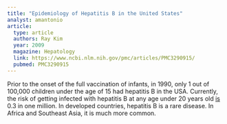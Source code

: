 ```yaml
---
title: "Epidemiology of Hepatitis B in the United States"
analyst: amantonio
article:
  type: article
  authors: Ray Kim
  year: 2009
  magazine: Hepatology
  link: https://www.ncbi.nlm.nih.gov/pmc/articles/PMC3290915/
  pubmed: PMC3290915
---
```


Prior to the onset of the full vaccination of infants, in 1990, only 1 out of 100,000 children under the age of 15 had hepatitis B in the USA. Currently, the risk of getting infected with hepatitis B at any age under 20 years old [is](https://www.cdc.gov/hepatitis/statistics/2013surveillance/pdfs/2013hepsurveillancerpt.pdf) 0.3 in one million. In developed countries, hepatitis B is a rare disease. In Africa and Southeast Asia, it is much more common.
